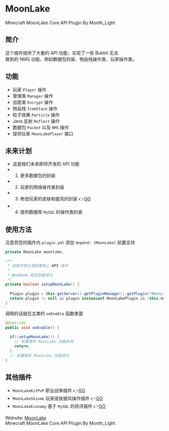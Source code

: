 # MoonLake
Minecraft MoonLake Core API Plugin
By Month_Light
## 简介
这个插件提供了大量的 API 功能，实现了一些 Bukkit 无法<br />
做到的 NMS 功能，例如数据包封装、物品栈操作类、玩家操作类。
## 功能
* 玩家 `Player` 操作
* 管理类 `Manager` 操作
* 加密类 `Encrypt` 操作
* 物品栈 `ItemStack` 操作
* 粒子效果 `Particle` 操作
* Java 反射 `Reflect` 操作
* 数据包 `Packet` 以及 `NMS` 操作
* 提供玩家 `MoonLakePlayer` 接口

## 未来计划
* 这是我们未来即将开发的 API 功能
* 1. 更多数据包的封装
* 2. 玩家的网络操作类封装
* 3. 修改玩家的皮肤和披风的封装 :point_right:[GO](http://github.com/u2g/MoonLakeSkinme "MoonLake Skinme Plugin")
* 4. 提供数据库 `MySQL` 的操作类封装

## 使用方法
注意将您的插件内 `plugin.yml` 添加 `depend: [MoonLake]` 前置支持
```java
private MoonLake moonlake;

/**
 * 加载月色之湖前置核心 API 插件
 *
 * @return 是否加载成功
 */
private boolean setupMoonLake() {
  
  Plugin plugin = this.getServer().getPluginManager().getPlugin("MoonLake");
  return plugin != null && plugin instanceof MoonLakePlugin && (this.moonLake = ((MoonLakePlugin)plugin).getInstance()) != null;
}
```
调用的话就在主类的 `onEnable` 函数里面
```java
@Override
public void onEnable() {
  
  if(!setupMoonLake()) {
    // 前置插件 MoonLake 加载失败
    return;
  }
  // 前置插件 MoonLake 加载成功
}
```
## 其他插件
* `MoonLakeKitPvP` 职业战争插件 :point_right:[GO](http://github.com/u2g/MoonLakeKitPvP "MoonLake KitPvP Plugin")
* `MoonLakeSkinme` 玩家皮肤披风操作插件 :point_right:[GO](http://github.com/u2g/MoonLakeSkinme "MoonLake Skinme Plugin")
* `MoonLakeEconomy` 基于 `MySQL` 的经济插件 :point_right:[GO](http://github.com/u2g/MoonLakeEconomy "MoonLake Economy Plugin")

Website: [MoonLake](http://www.mcyszh.com "MoonLake Website")<br />
Minecraft MoonLake Core API Plugin
By Month_Light
